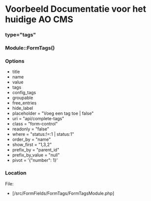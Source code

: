 # Voorbeeld Documentatie voor het huidige AO CMS

### type="tags"
### Module::FormTags()

### Options
- title
- name
- value
- tags
- config_tags
- groupable
- free_entries
- hide_label
- placeholder = "Voeg een tag toe | false"
- uri = "api/complete-tags"
- class = "form-control"
- readonly = "false"
- where = "status:!=:1 | status:1"
- order_by = "name"
- show_first = "1,3,2"
- prefix_by = "parent_id"
- prefix_by_value = "null"
- pivot = '{"number": 1}'

### Location

File:
- [/src/FormFields/FormTags/FormTagsModule.php]

